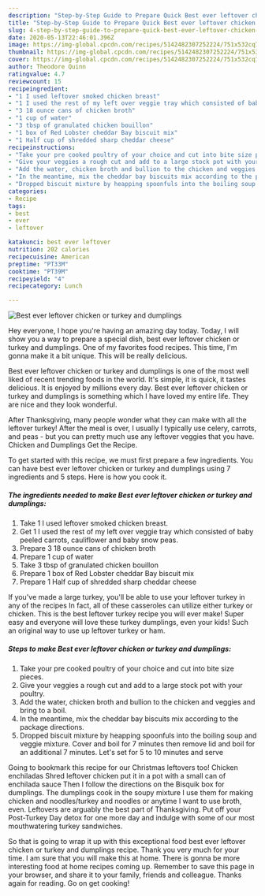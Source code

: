 ```yaml
---
description: "Step-by-Step Guide to Prepare Quick Best ever leftover chicken or turkey and dumplings"
title: "Step-by-Step Guide to Prepare Quick Best ever leftover chicken or turkey and dumplings"
slug: 4-step-by-step-guide-to-prepare-quick-best-ever-leftover-chicken-or-turkey-and-dumplings
date: 2020-05-13T22:46:01.396Z
image: https://img-global.cpcdn.com/recipes/5142482307252224/751x532cq70/best-ever-leftover-chicken-or-turkey-and-dumplings-recipe-main-photo.jpg
thumbnail: https://img-global.cpcdn.com/recipes/5142482307252224/751x532cq70/best-ever-leftover-chicken-or-turkey-and-dumplings-recipe-main-photo.jpg
cover: https://img-global.cpcdn.com/recipes/5142482307252224/751x532cq70/best-ever-leftover-chicken-or-turkey-and-dumplings-recipe-main-photo.jpg
author: Theodore Quinn
ratingvalue: 4.7
reviewcount: 15
recipeingredient:
- "1 I used leftover smoked chicken breast"
- "1 I used the rest of my left over veggie tray which consisted of baby peeled carrots cauliflower and baby snow peas"
- "3 18 ounce cans of chicken broth"
- "1 cup of water"
- "3 tbsp of granulated chicken bouillon"
- "1 box of Red Lobster cheddar Bay biscuit mix"
- "1 Half cup of shredded sharp cheddar cheese"
recipeinstructions:
- "Take your pre cooked poultry of your choice and cut into bite size pieces."
- "Give your veggies a rough cut and add to a large stock pot with your poultry."
- "Add the water, chicken broth and bullion to the chicken and veggies and bring to a boil."
- "In the meantime, mix the cheddar bay biscuits mix according to the package directions."
- "Dropped biscuit mixture by heapping spoonfuls into the boiling soup and veggie mixture. Cover and boil for 7 minutes then remove lid and boil for an additional 7 minutes. Let&#39;s set for 5 to 10 minutes and serve"
categories:
- Recipe
tags:
- best
- ever
- leftover

katakunci: best ever leftover 
nutrition: 202 calories
recipecuisine: American
preptime: "PT33M"
cooktime: "PT39M"
recipeyield: "4"
recipecategory: Lunch

---
```



![Best ever leftover chicken or turkey and dumplings](https://img-global.cpcdn.com/recipes/5142482307252224/751x532cq70/best-ever-leftover-chicken-or-turkey-and-dumplings-recipe-main-photo.jpg)

Hey everyone, I hope you're having an amazing day today. Today, I will show you a way to prepare a special dish, best ever leftover chicken or turkey and dumplings. One of my favorites food recipes. This time, I'm gonna make it a bit unique. This will be really delicious.

Best ever leftover chicken or turkey and dumplings is one of the most well liked of recent trending foods in the world. It's simple, it is quick, it tastes delicious. It is enjoyed by millions every day. Best ever leftover chicken or turkey and dumplings is something which I have loved my entire life. They are nice and they look wonderful.

After Thanksgiving, many people wonder what they can make with all the leftover turkey! After the meal is over, I usually I typically use celery, carrots, and peas - but you can pretty much use any leftover veggies that you have. Chicken and Dumplings Get the Recipe.


To get started with this recipe, we must first prepare a few ingredients. You can have best ever leftover chicken or turkey and dumplings using 7 ingredients and 5 steps. Here is how you cook it.

<!--inarticleads1-->

##### The ingredients needed to make Best ever leftover chicken or turkey and dumplings:

1. Take 1 I used leftover smoked chicken breast.
1. Get 1 I used the rest of my left over veggie tray which consisted of baby peeled carrots, cauliflower and baby snow peas.
1. Prepare 3 18 ounce cans of chicken broth
1. Prepare 1 cup of water
1. Take 3 tbsp of granulated chicken bouillon
1. Prepare 1 box of Red Lobster cheddar Bay biscuit mix
1. Prepare 1 Half cup of shredded sharp cheddar cheese


If you&#39;ve made a large turkey, you&#39;ll be able to use your leftover turkey in any of the recipes In fact, all of these casseroles can utilize either turkey or chicken. This is the best leftover turkey recipe you will ever make! Super easy and everyone will love these turkey dumplings, even your kids! Such an original way to use up leftover turkey or ham. 

<!--inarticleads2-->

##### Steps to make Best ever leftover chicken or turkey and dumplings:

1. Take your pre cooked poultry of your choice and cut into bite size pieces.
1. Give your veggies a rough cut and add to a large stock pot with your poultry.
1. Add the water, chicken broth and bullion to the chicken and veggies and bring to a boil.
1. In the meantime, mix the cheddar bay biscuits mix according to the package directions.
1. Dropped biscuit mixture by heapping spoonfuls into the boiling soup and veggie mixture. Cover and boil for 7 minutes then remove lid and boil for an additional 7 minutes. Let&#39;s set for 5 to 10 minutes and serve


Going to bookmark this recipe for our Christmas leftovers too! Chicken enchiladas Shred leftover chicken put it in a pot with a small can of enchilada sauce Then I follow the directions on the Bisquik box for dumplings. The dumplings cook in the soupy mixture I use them for making chicken and noodles/turkey and noodles or anytime I want to use broth, even. Leftovers are arguably the best part of Thanksgiving. Put off your Post-Turkey Day detox for one more day and indulge with some of our most mouthwatering turkey sandwiches. 

So that is going to wrap it up with this exceptional food best ever leftover chicken or turkey and dumplings recipe. Thank you very much for your time. I am sure that you will make this at home. There is gonna be more interesting food at home recipes coming up. Remember to save this page in your browser, and share it to your family, friends and colleague. Thanks again for reading. Go on get cooking!
